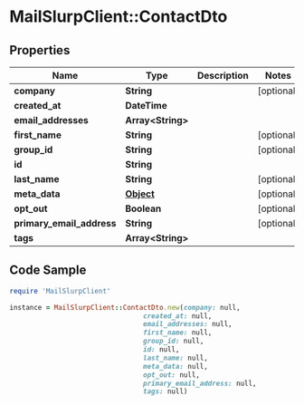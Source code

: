 # MailSlurpClient::ContactDto

## Properties

Name | Type | Description | Notes
------------ | ------------- | ------------- | -------------
**company** | **String** |  | [optional] 
**created_at** | **DateTime** |  | 
**email_addresses** | **Array&lt;String&gt;** |  | 
**first_name** | **String** |  | [optional] 
**group_id** | **String** |  | [optional] 
**id** | **String** |  | 
**last_name** | **String** |  | [optional] 
**meta_data** | [**Object**]() |  | [optional] 
**opt_out** | **Boolean** |  | [optional] 
**primary_email_address** | **String** |  | [optional] 
**tags** | **Array&lt;String&gt;** |  | 

## Code Sample

```ruby
require 'MailSlurpClient'

instance = MailSlurpClient::ContactDto.new(company: null,
                                 created_at: null,
                                 email_addresses: null,
                                 first_name: null,
                                 group_id: null,
                                 id: null,
                                 last_name: null,
                                 meta_data: null,
                                 opt_out: null,
                                 primary_email_address: null,
                                 tags: null)
```


